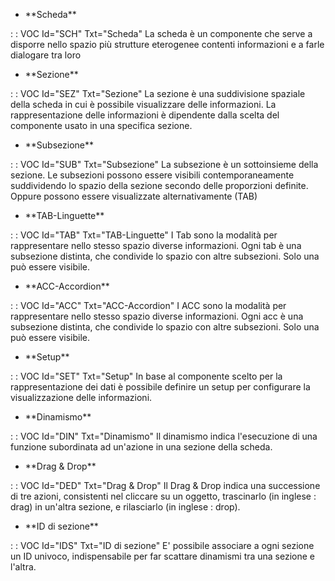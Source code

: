 - \*\*Scheda\*\*

 :  : VOC Id="SCH" Txt="Scheda"
La scheda è un componente che serve a disporre nello spazio più strutture eterogenee contenti informazioni e a farle dialogare tra loro

- \*\*Sezione\*\*

 :  : VOC Id="SEZ" Txt="Sezione"
La sezione è una suddivisione spaziale della scheda in cui è possibile visualizzare delle informazioni.
La rappresentazione delle informazioni è dipendente dalla scelta del componente usato in una specifica sezione.

- \*\*Subsezione\*\*

 :  : VOC Id="SUB" Txt="Subsezione"
La subsezione è un sottoinsieme della sezione.
Le subsezioni possono essere visibili contemporaneamente suddividendo lo spazio della sezione secondo delle proporzioni definite.
Oppure possono essere visualizzate alternativamente (TAB)

- \*\*TAB-Linguette\*\*

 :  : VOC Id="TAB" Txt="TAB-Linguette"
I Tab sono la modalità per rappresentare nello stesso spazio diverse informazioni. Ogni tab è una subsezione distinta, che condivide lo spazio con altre subsezioni. Solo una può essere visibile.

- \*\*ACC-Accordion\*\*

 :  : VOC Id="ACC" Txt="ACC-Accordion"
I ACC sono la modalità per rappresentare nello stesso spazio diverse informazioni. Ogni acc è una subsezione distinta, che condivide lo spazio con altre subsezioni. Solo una può essere visibile.

- \*\*Setup\*\*

 :  : VOC Id="SET" Txt="Setup"
In base al componente scelto per la rappresentazione dei dati è possibile definire un setup per configurare la visualizzazione delle informazioni.

- \*\*Dinamismo\*\*

 :  : VOC Id="DIN" Txt="Dinamismo"
Il dinamismo indica l'esecuzione di una funzione subordinata ad un'azione in una sezione della scheda.

- \*\*Drag & Drop\*\*

 :  : VOC Id="DED" Txt="Drag & Drop"
Il Drag & Drop indica una successione di tre azioni, consistenti nel cliccare su un oggetto, trascinarlo (in inglese :  drag) in un'altra sezione, e rilasciarlo (in inglese :  drop).

- \*\*ID di sezione\*\*

 :  : VOC Id="IDS" Txt="ID di sezione"
E' possibile associare a ogni sezione un ID univoco, indispensabile per far scattare dinamismi tra una sezione e l'altra.







